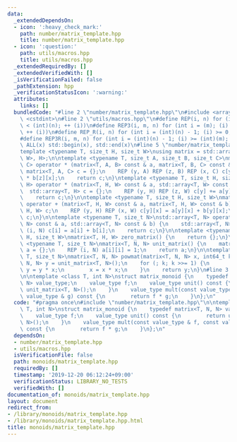 ```yaml
---
data:
  _extendedDependsOn:
  - icon: ':heavy_check_mark:'
    path: number/matrix_template.hpp
    title: number/matrix_template.hpp
  - icon: ':question:'
    path: utils/macros.hpp
    title: utils/macros.hpp
  _extendedRequiredBy: []
  _extendedVerifiedWith: []
  _isVerificationFailed: false
  _pathExtension: hpp
  _verificationStatusIcon: ':warning:'
  attributes:
    links: []
  bundledCode: "#line 2 \"number/matrix_template.hpp\"\n#include <array>\n#include\
    \ <cstdint>\n#line 2 \"utils/macros.hpp\"\n#define REP(i, n) for (int i = 0; (i)\
    \ < (int)(n); ++ (i))\n#define REP3(i, m, n) for (int i = (m); (i) < (int)(n);\
    \ ++ (i))\n#define REP_R(i, n) for (int i = (int)(n) - 1; (i) >= 0; -- (i))\n\
    #define REP3R(i, m, n) for (int i = (int)(n) - 1; (i) >= (int)(m); -- (i))\n#define\
    \ ALL(x) std::begin(x), std::end(x)\n#line 5 \"number/matrix_template.hpp\"\n\n\
    template <typename T, size_t H, size_t W>\nusing matrix = std::array<std::array<T,\
    \ W>, H>;\n\ntemplate <typename T, size_t A, size_t B, size_t C>\nmatrix<T, A,\
    \ C> operator * (matrix<T, A, B> const & a, matrix<T, B, C> const & b) {\n   \
    \ matrix<T, A, C> c = {};\n    REP (y, A) REP (z, B) REP (x, C) c[y][x] += a[y][z]\
    \ * b[z][x];\n    return c;\n}\ntemplate <typename T, size_t H, size_t W>\nstd::array<T,\
    \ H> operator * (matrix<T, H, W> const & a, std::array<T, W> const & b) {\n  \
    \  std::array<T, H> c = {};\n    REP (y, H) REP (z, W) c[y] += a[y][z] * b[z];\n\
    \    return c;\n}\n\ntemplate <typename T, size_t H, size_t W>\nmatrix<T, H, W>\
    \ operator + (matrix<T, H, W> const & a, matrix<T, H, W> const & b) {\n    matrix<T,\
    \ H, W> c;\n    REP (y, H) REP (x, W) c[y][x] = a[y][x] + b[y][x];\n    return\
    \ c;\n}\n\ntemplate <typename T, size_t N>\nstd::array<T, N> operator + (std::array<T,\
    \ N> const & a, std::array<T, N> const & b) {\n    std::array<T, N> c;\n    REP\
    \ (i, N) c[i] = a[i] + b[i];\n    return c;\n}\n\ntemplate <typename T, size_t\
    \ H, size_t W>\nmatrix<T, H, W> zero_matrix() {\n    return {};\n}\n\ntemplate\
    \ <typename T, size_t N>\nmatrix<T, N, N> unit_matrix() {\n    matrix<T, N, N>\
    \ a = {};\n    REP (i, N) a[i][i] = 1;\n    return a;\n}\n\ntemplate <typename\
    \ T, size_t N>\nmatrix<T, N, N> powmat(matrix<T, N, N> x, int64_t k) {\n    matrix<T,\
    \ N, N> y = unit_matrix<T, N>();\n    for (; k; k >>= 1) {\n        if (k & 1)\
    \ y = y * x;\n        x = x * x;\n    }\n    return y;\n}\n#line 3 \"monoids/matrix_template.hpp\"\
    \n\ntemplate <class T, int N>\nstruct matrix_monoid {\n    typedef matrix<T, N,\
    \ N> value_type;\n    value_type f;\n    value_type unit() const {\n        return\
    \ unit_matrix<T, N>();\n    }\n    value_type mult(const value_type & f, const\
    \ value_type & g) const {\n        return f * g;\n    }\n};\n"
  code: "#pragma once\n#include \"number/matrix_template.hpp\"\n\ntemplate <class\
    \ T, int N>\nstruct matrix_monoid {\n    typedef matrix<T, N, N> value_type;\n\
    \    value_type f;\n    value_type unit() const {\n        return unit_matrix<T,\
    \ N>();\n    }\n    value_type mult(const value_type & f, const value_type & g)\
    \ const {\n        return f * g;\n    }\n};\n"
  dependsOn:
  - number/matrix_template.hpp
  - utils/macros.hpp
  isVerificationFile: false
  path: monoids/matrix_template.hpp
  requiredBy: []
  timestamp: '2019-12-20 06:12:24+09:00'
  verificationStatus: LIBRARY_NO_TESTS
  verifiedWith: []
documentation_of: monoids/matrix_template.hpp
layout: document
redirect_from:
- /library/monoids/matrix_template.hpp
- /library/monoids/matrix_template.hpp.html
title: monoids/matrix_template.hpp
---
```

